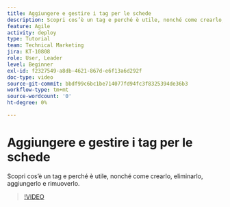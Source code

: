 ```yaml
---
title: Aggiungere e gestire i tag per le schede
description: Scopri cos’è un tag e perché è utile, nonché come crearlo, eliminarlo, aggiungerlo e rimuoverlo.
feature: Agile
activity: deploy
type: Tutorial
team: Technical Marketing
jira: KT-10808
role: User, Leader
level: Beginner
exl-id: f2327549-a8db-4621-867d-e6f13a6d292f
doc-type: video
source-git-commit: bbdf99c6bc1be714077fd94fc3f8325394de36b3
workflow-type: tm+mt
source-wordcount: '0'
ht-degree: 0%

---
```


# Aggiungere e gestire i tag per le schede

Scopri cos’è un tag e perché è utile, nonché come crearlo, eliminarlo, aggiungerlo e rimuoverlo.

>[!VIDEO](https://video.tv.adobe.com/v/3423031/?quality=12&learn=on&enablevpops=1&captions=ita)
